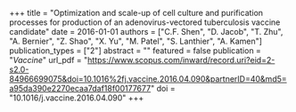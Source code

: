 +++
title = "Optimization and scale-up of cell culture and purification processes for production of an adenovirus-vectored tuberculosis vaccine candidate"
date = 2016-01-01
authors = ["C.F. Shen", "D. Jacob", "T. Zhu", "A. Bernier", "Z. Shao", "X. Yu", "M. Patel", "S. Lanthier", "A. Kamen"]
publication_types = ["2"]
abstract = ""
featured = false
publication = "*Vaccine*"
url_pdf = "https://www.scopus.com/inward/record.uri?eid=2-s2.0-84966699075&doi=10.1016%2fj.vaccine.2016.04.090&partnerID=40&md5=a95da390e2270ecaa7daf18f00177677"
doi = "10.1016/j.vaccine.2016.04.090"
+++


